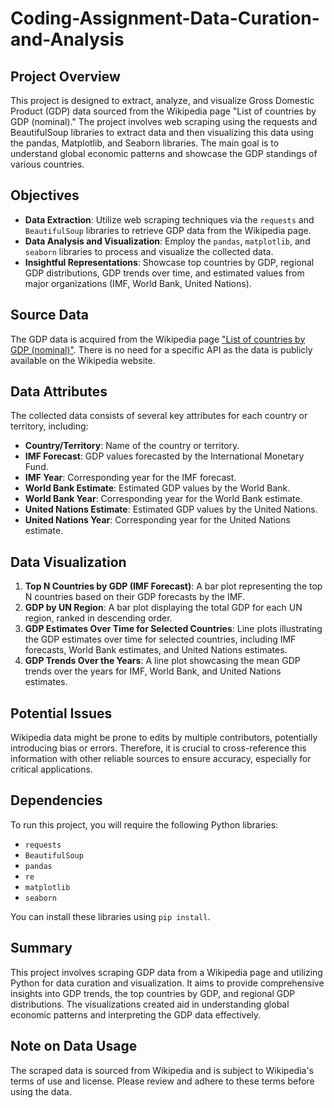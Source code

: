 # Coding-Assignment-Data-Curation-and-Analysis

## Project Overview

This project is designed to extract, analyze, and visualize Gross Domestic Product (GDP) data sourced from the Wikipedia page "List of countries by GDP (nominal)." The project involves web scraping using the requests and BeautifulSoup libraries to extract data and then visualizing this data using the pandas, Matplotlib, and Seaborn libraries. The main goal is to understand global economic patterns and showcase the GDP standings of various countries.

## Objectives

- **Data Extraction**: Utilize web scraping techniques via the `requests` and `BeautifulSoup` libraries to retrieve GDP data from the Wikipedia page.
- **Data Analysis and Visualization**: Employ the `pandas`, `matplotlib`, and `seaborn` libraries to process and visualize the collected data.
- **Insightful Representations**: Showcase top countries by GDP, regional GDP distributions, GDP trends over time, and estimated values from major organizations (IMF, World Bank, United Nations).

## Source Data

The GDP data is acquired from the Wikipedia page ["List of countries by GDP (nominal)"](https://en.wikipedia.org/wiki/List_of_countries_by_GDP_(nominal)). There is no need for a specific API as the data is publicly available on the Wikipedia website.

## Data Attributes

The collected data consists of several key attributes for each country or territory, including:
- **Country/Territory**: Name of the country or territory.
- **IMF Forecast**: GDP values forecasted by the International Monetary Fund.
- **IMF Year**: Corresponding year for the IMF forecast.
- **World Bank Estimate**: Estimated GDP values by the World Bank.
- **World Bank Year**: Corresponding year for the World Bank estimate.
- **United Nations Estimate**: Estimated GDP values by the United Nations.
- **United Nations Year**: Corresponding year for the United Nations estimate.

## Data Visualization

1. **Top N Countries by GDP (IMF Forecast)**: A bar plot representing the top N countries based on their GDP forecasts by the IMF.
2. **GDP by UN Region**: A bar plot displaying the total GDP for each UN region, ranked in descending order.
3. **GDP Estimates Over Time for Selected Countries**: Line plots illustrating the GDP estimates over time for selected countries, including IMF forecasts, World Bank estimates, and United Nations estimates.
4. **GDP Trends Over the Years**: A line plot showcasing the mean GDP trends over the years for IMF, World Bank, and United Nations estimates.

## Potential Issues

Wikipedia data might be prone to edits by multiple contributors, potentially introducing bias or errors. Therefore, it is crucial to cross-reference this information with other reliable sources to ensure accuracy, especially for critical applications.

## Dependencies

To run this project, you will require the following Python libraries:
- `requests`
- `BeautifulSoup`
- `pandas`
- `re`
- `matplotlib`
- `seaborn`

You can install these libraries using `pip install`.

## Summary

This project involves scraping GDP data from a Wikipedia page and utilizing Python for data curation and visualization. It aims to provide comprehensive insights into GDP trends, the top countries by GDP, and regional GDP distributions. The visualizations created aid in understanding global economic patterns and interpreting the GDP data effectively.

## Note on Data Usage

The scraped data is sourced from Wikipedia and is subject to Wikipedia's terms of use and license. Please review and adhere to these terms before using the data.
